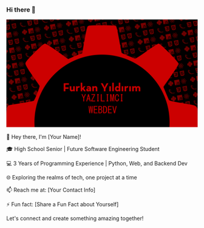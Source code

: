 ### Hi there 👋

![Uploading pattern.png…](https://github.com/furkiyildirim/furkiyildirim/blob/main/img.png)

👋 Hey there, I'm [Your Name]!

🎓 High School Senior | Future Software Engineering Student

💻 3 Years of Programming Experience | Python, Web, and Backend Dev

🌐 Exploring the realms of tech, one project at a time

📫 Reach me at: [Your Contact Info]

⚡ Fun fact: [Share a Fun Fact about Yourself]

Let's connect and create something amazing together!

